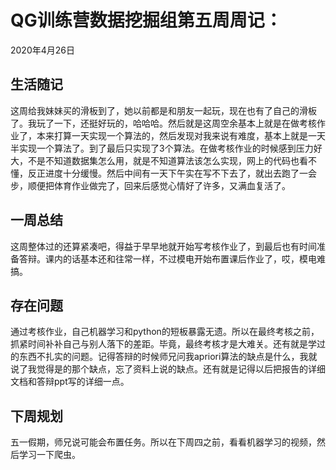 # QG训练营数据挖掘组第五周周记：
2020年4月26日

## 生活随记

这周给我妹妹买的滑板到了，她以前都是和朋友一起玩，现在也有了自己的滑板了。我玩了一下，还挺好玩的，哈哈哈。然后就是这周空余基本上就是在做考核作业了，本来打算一天实现一个算法的，然后发现对我来说有难度，基本上就是一天半实现一个算法了。到了最后只实现了3个算法。在做考核作业的时候感到压力好大，不是不知道数据集怎么用，就是不知道算法该怎么实现，网上的代码也看不懂，反正进度十分缓慢。然后中间有一天下午实在写不下去了，就出去跑了一会步，顺便把体育作业做完了，回来后感觉心情好了许多，又满血复活了。

## 一周总结

这周整体过的还算紧凑吧，得益于早早地就开始写考核作业了，到最后也有时间准备答辩。课内的话基本还和往常一样，不过模电开始布置课后作业了，哎，模电难搞。

## 存在问题

通过考核作业，自己机器学习和python的短板暴露无遗。所以在最终考核之前，抓紧时间补补自己与别人落下的差距。毕竟，最终考核才是大难关。还有就是学过的东西不扎实的问题。记得答辩的时候师兄问我apriori算法的缺点是什么，我就说了我觉得是的那个缺点，忘了资料上说的缺点。还有就是记得以后把报告的详细文档和答辩ppt写的详细一点。

## 下周规划

五一假期，师兄说可能会布置任务。所以在下周四之前，看看机器学习的视频，然后学习一下爬虫。
